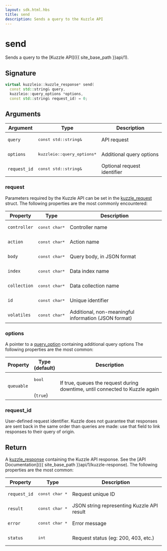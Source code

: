 ```yaml
---
layout: sdk.html.hbs
title: send
description: Sends a query to the Kuzzle API
---
```


# send

Sends a query to the [Kuzzle API]({{ site_base_path }}api/1).

## Signature

```cpp
virtual kuzzleio::kuzzle_response* send(
  const std::string& query, 
  kuzzleio::query_options *options, 
  const std::string& request_id) = 0;
```

## Arguments

| Argument  | Type             | Description
| --------- | ---------------- | ------------------------
| `query` | <pre>const std::string&</pre> | API request
| `options` | <pre>kuzzleio::query_options\*</pre>  | Additional query options
| `request_id` | <pre>const std::string&</pre> | Optional request identifier

### request

Parameters required by the Kuzzle API can be set in the [kuzzle_request](https://github.com/kuzzleio/sdk-c/blob/master/include/internal/kuzzle_structs.h#L195) struct.
The following properties are the most commonly encountered:

| Property     | Type         | Description 
| ------------ | ------------ | ------------------------------------------------------------------ |
| `controller` | <pre>const char\*</pre> | Controller name                                          |
| `action`     | <pre>const char\*</pre> | Action name                                              |
| `body`       | <pre>const char\*</pre> | Query body, in JSON format                               |
| `index`      | <pre>const char\*</pre> | Data index name                                          |
| `collection` | <pre>const char\*</pre> | Data collection name                                     |
| `id`         | <pre>const char\*</pre> | Unique identifier                                        |
| `volatiles`  | <pre>const char\*</pre> | Additional, non-meaningful information (JSON format)     |

### options

A pointer to a [query_option](https://github.com/kuzzleio/sdk-c/blob/master/include/internal/kuzzle_structs.h#L129) containing additional query options
The following properties are the most common:

| Property     | Type<br/>(default)    | Description        |
| ---------- | ------- | --------------------------------- | 
| `queuable` | <pre>bool</pre><br/>(`true`) | If true, queues the request during downtime, until connected to Kuzzle again |

### request_id

User-defined request identifier. Kuzzle does not guarantee that responses are sent back in the same order than queries are made: use that field to link responses to their query of origin.

## Return

A [kuzzle_response](https://github.com/kuzzleio/sdk-c/blob/master/include/internal/kuzzle_structs.h#L152) containing the Kuzzle API response. See the [API Documentation]({{ site_base_path }}api/1/kuzzle-response).
The following properties are the most common:

| Property     | Type   | Description                         |
| ------------ | ------ | ----------------------------------- |
| `request_id` | <pre>const char \*</pre> | Request unique ID                 |
| `result`     | <pre>const char \*</pre> | JSON string representing Kuzzle API result  |
| `error`      | <pre>const char \*</pre> | Error message                       |
| `status`     | <pre>int</pre>    | Request status (eg: 200, 403, etc.) |
